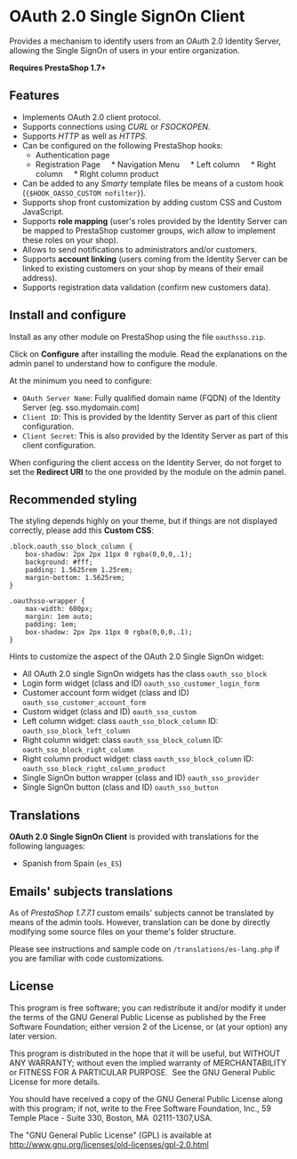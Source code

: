 # OAuth 2.0 Single SignOn Client
Provides a mechanism to identify users from an OAuth 2.0 Identity Server, allowing the Single SignOn of users in your entire organization.

**Requires PrestaShop 1.7+**

## Features

* Implements OAuth 2.0 client protocol.
* Supports connections using _CURL_ or _FSOCKOPEN_.
* Supports _HTTP_ as well as _HTTPS_.
* Can be configured on the following PrestaShop hooks:
	* Authentication page
	* Registration Page
    * Navigation Menu
    * Left column
    * Right column
    * Right column product
* Can be added to any _Smarty_ template files be means of a custom hook (`{$HOOK_OASSO_CUSTOM nofilter}`).
* Supports shop front customization by adding custom CSS and Custom JavaScript.
* Supports **role mapping** (user's roles provided by the Identity Server can be mapped to PrestaShop customer groups, wich allow to implement these roles on your shop).
* Allows to send notifications to administrators and/or customers.
* Supports **account linking** (users coming from the Identity Server can be linked to existing customers on your shop by means of their email address).
* Supports registration data validation (confirm new customers data).

## Install and configure

Install as any other module on PrestaShop using the file `oauthsso.zip`. 

Click on **Configure** after installing the module. Read the explanations on the admin panel to understand how to configure the module.

At the minimum you need to configure:
* `OAuth Server Name`: Fully qualified domain name (FQDN) of the Identity Server (eg. sso.mydomain.com)
* `Client ID`: This is provided by the Identity Server as part of this client configuration.
* `Client Secret`: This is also provided by the Identity Server as part of this client configuration.

When configuring the client access on the Identity Server, do not forget to set the **Redirect URI** to the one provided by the module on the admin panel.

## Recommended styling

The styling depends highly on your theme, but if things are not displayed correctly, please add this **Custom CSS**:

```
.block.oauth_sso_block_column {
    box-shadow: 2px 2px 11px 0 rgba(0,0,0,.1);
    background: #fff;
    padding: 1.5625rem 1.25rem;
    margin-bottom: 1.5625rem;
}

.oauthsso-wrapper {
    max-width: 600px;
    margin: 1em auto;
    padding: 1em;
    box-shadow: 2px 2px 11px 0 rgba(0,0,0,.1);
}
```
Hints to customize the aspect of the OAuth 2.0 Single SignOn widget:

* All OAuth 2.0 single SignOn widgets has the class `oauth_sso_block`
* Login form widget (class and ID) `oauth_sso_customer_login_form`
* Customer account form widget (class and ID) `oauth_sso_customer_account_form`
* Custom widget (class and ID) `oauth_sso_custom`
* Left column widget: class `oauth_sso_block_column` ID: `oauth_sso_block_left_column`
* Right column widget: class `oauth_sso_block_column` ID: `oauth_sso_block_right_column`
* Right column product widget: class `oauth_sso_block_column` ID: `oauth_sso_block_right_column_product`
* Single SignOn button wrapper (class and ID) `oauth_sso_provider`
* Single SignOn button (class and ID) `oauth_sso_button`

## Translations

**OAuth 2.0 Single SignOn Client** is provided with translations for the following languages:

* Spanish from Spain (`es_ES`)

## Emails' subjects translations

As of _PrestaShop 1.7.7.1_ custom emails' subjects cannot be translated by means of the admin tools. However, translation can be done by directly modifying some source files on your theme's folder structure.

Please see instructions and sample code on `/translations/es-lang.php` if you are familiar with code customizations.

## License 

This program is free software; you can redistribute it and/or modify it under the terms of the GNU General Public License as published by the Free Software Foundation; either version 2 of the License, or (at your option) any later version.

This program is distributed in the hope that it will be useful, but WITHOUT ANY WARRANTY; without even the implied warranty of MERCHANTABILITY or FITNESS FOR A PARTICULAR PURPOSE.  See the GNU General Public License for more details.

You should have received a copy of the GNU General Public License along with this program; if not, write to the Free Software Foundation, Inc., 59 Temple Place - Suite 330, Boston, MA  02111-1307,USA.

The "GNU General Public License" (GPL) is available at http://www.gnu.org/licenses/old-licenses/gpl-2.0.html
